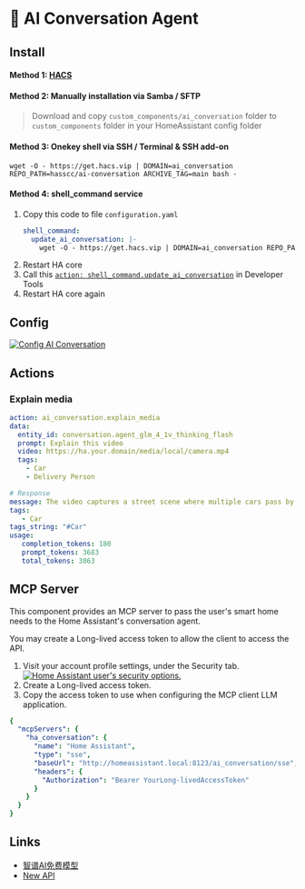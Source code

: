 # 🤖 AI Conversation Agent

## Install

#### Method 1: [HACS](https://my.home-assistant.io/redirect/hacs_repository/?category=integration&owner=hasscc&repository=ai-conversation)

#### Method 2: Manually installation via Samba / SFTP
> Download and copy `custom_components/ai_conversation` folder to `custom_components` folder in your HomeAssistant config folder

#### Method 3: Onekey shell via SSH / Terminal & SSH add-on
```shell
wget -O - https://get.hacs.vip | DOMAIN=ai_conversation REPO_PATH=hasscc/ai-conversation ARCHIVE_TAG=main bash -
```

#### Method 4: shell_command service
1. Copy this code to file `configuration.yaml`
    ```yaml
    shell_command:
      update_ai_conversation: |-
        wget -O - https://get.hacs.vip | DOMAIN=ai_conversation REPO_PATH=hasscc/ai-conversation ARCHIVE_TAG=main bash -
    ```
2. Restart HA core
3. Call this [`action: shell_command.update_ai_conversation`](https://my.home-assistant.io/redirect/developer_call_service/?service=shell_command.update_xiaomi_miot) in Developer Tools
2. Restart HA core again


## Config

[![Config AI Conversation](https://my.home-assistant.io/badges/config_flow_start.svg)](https://my.home-assistant.io/redirect/config_flow_start/?domain=ai_conversation)


## Actions

### Explain media
```yaml
action: ai_conversation.explain_media
data:
  entity_id: conversation.agent_glm_4_1v_thinking_flash
  prompt: Explain this video
  video: https://ha.your.domain/media/local/camera.mp4
  tags:
    - Car
    - Delivery Person

# Response
message: The video captures a street scene where multiple cars pass by on the road.
tags:
   - Car
tags_string: "#Car"
usage:
   completion_tokens: 180
   prompt_tokens: 3683
   total_tokens: 3863
```


## MCP Server

This component provides an MCP server to pass the user's smart home needs to the Home Assistant's conversation agent.

You may create a Long-lived access token to allow the client to access the API.
1. Visit your account profile settings, under the Security tab. [![Home Assistant user's security options.](https://my.home-assistant.io/badges/profile_security.svg)](https://my.home-assistant.io/redirect/profile_security/)
2. Create a Long-lived access token.
3. Copy the access token to use when configuring the MCP client LLM application.

```yaml
{
  "mcpServers": {
    "ha_conversation": {
      "name": "Home Assistant",
      "type": "sse",
      "baseUrl": "http://homeassistant.local:8123/ai_conversation/sse",
      "headers": {
        "Authorization": "Bearer YourLong-livedAccessToken"
      }
    }
  }
}
```


## Links

- [智谱AI免费模型](https://www.bigmodel.cn/invite?icode=EwilDKx13%2FhyODIyL%2BKabHHEaazDlIZGj9HxftzTbt4%3D)
- [New API](https://github.com/Calcium-Ion/new-api)
